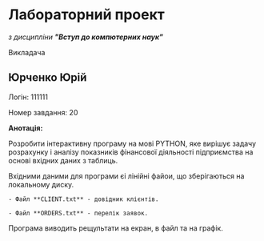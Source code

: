 # Лабораторний проект

*з дисципліни* ***"Вступ до компютерних наук"***

Викладача 

## **Юрченко Юрій**

Логін: 111111

Номер завдання: 20

**Анотація:**

Розробити інтерактивну програму на мові PYTHON, яке вирішує задачу розрахунку і аналізу показників фінансової діяльності підприємства на основі вхідних даних з таблиць.

Вхідними даними для програми єі лінійні файои, що зберігаються на локальному диску.

	- Файл **CLIENT.txt** - довідник клієнтів.

	- Файл **ORDERS.txt** - перелік заявок.

Програма виводить рещультати на екран, в файл та на графік.
